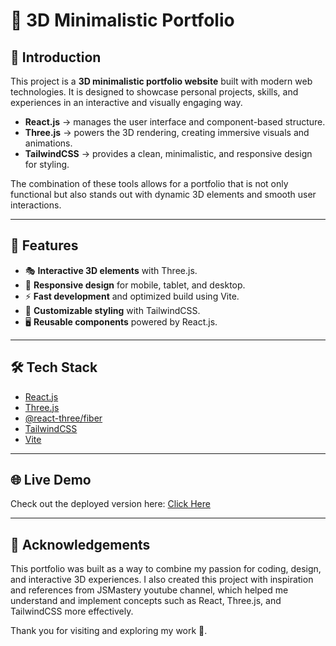 # 🎨 3D Minimalistic Portfolio

## 🤖 Introduction

This project is a **3D minimalistic portfolio website** built with modern web technologies. It is designed to showcase personal projects, skills, and experiences in an interactive and visually engaging way.

* **React.js** → manages the user interface and component-based structure.
* **Three.js** → powers the 3D rendering, creating immersive visuals and animations.
* **TailwindCSS** → provides a clean, minimalistic, and responsive design for styling.

The combination of these tools allows for a portfolio that is not only functional but also stands out with dynamic 3D elements and smooth user interactions.

---

## 🚀 Features

* 🎭 **Interactive 3D elements** with Three.js.
* 📱 **Responsive design** for mobile, tablet, and desktop.
* ⚡ **Fast development** and optimized build using Vite.
* 🎨 **Customizable styling** with TailwindCSS.
* 🖥️ **Reusable components** powered by React.js.

---

## 🛠️ Tech Stack

* [React.js](https://react.dev/)
* [Three.js](https://threejs.org/)
* [@react-three/fiber](https://docs.pmnd.rs/react-three-fiber/getting-started/introduction)
* [TailwindCSS](https://tailwindcss.com/)
* [Vite](https://vitejs.dev/)

---

## 🌐 Live Demo

Check out the deployed version here: [Click Here](https://3d-portofolio-coral.vercel.app)

---


## 🙌 Acknowledgements

This portfolio was built as a way to combine my passion for coding, design, and interactive 3D experiences.
I also created this project with inspiration and references from JSMastery youtube channel, which helped me understand and implement concepts such as React, Three.js, and TailwindCSS more effectively.

Thank you for visiting and exploring my work 🚀.


